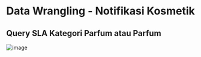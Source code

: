 # Data Wrangling - Notifikasi Kosmetik 

## Query SLA Kategori Parfum atau Parfum
![image](https://user-images.githubusercontent.com/101076043/205581939-52ffedb8-036f-40d0-9066-8da4442d364e.png)





